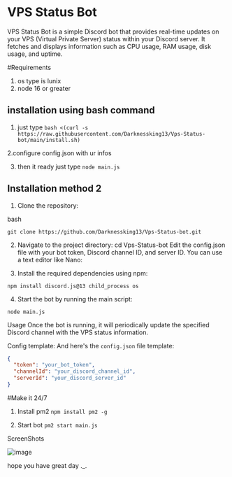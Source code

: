 # VPS Status Bot

VPS Status Bot is a simple Discord bot that provides real-time updates on your VPS (Virtual Private Server) status within your Discord server. It fetches and displays information such as CPU usage, RAM usage, disk usage, and uptime.

#Requirements
1. os type is lunix
2. node 16 or greater

## installation using bash command
1. just type 
```bash <(curl -s https://raw.githubusercontent.com/Darknessking13/Vps-Status-bot/main/install.sh)```

2.configure config.json with ur infos

3. then it ready just type 
```node main.js```

## Installation method 2

1. Clone the repository:

bash

```git clone https://github.com/Darknessking13/Vps-Status-bot.git```

2. Navigate to the project directory:
cd Vps-Status-bot
Edit the config.json file with your bot token, Discord channel ID, and server ID. You can use a text editor like Nano:

3. Install the required dependencies using npm:

```npm install discord.js@13 child_process os```

4. Start the bot by running the main script:

```node main.js```

Usage
Once the bot is running, it will periodically update the specified Discord channel with the VPS status information.

Config template:
And here's the `config.json` file template:

```json
{
  "token": "your_bot_token",
  "channelId": "your_discord_channel_id",
  "serverId": "your_discord_server_id"
}
```

#Make it 24/7
1. Install pm2
```npm install pm2 -g```

2. Start bot
```pm2 start main.js```

ScreenShots

![image](https://github.com/Darknessking13/Vps-Status-bot/assets/133841052/e1696b17-7969-48d0-8e80-9ae1ad01c625)

hope you have great day ._.
